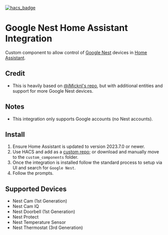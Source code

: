 [![hacs_badge](https://img.shields.io/badge/HACS-Custom-41BDF5.svg?style=for-the-badge)](https://github.com/hacs/integration)
# Google Nest Home Assistant Integration
Custom component to allow control of [Google Nest](https://home.nest.com) devices in [Home Assistant](https://home-assistant.io).

## Credit
- This is heavily based on [@iMicknl's repo](https://github.com/iMicknl/ha-nest-protect), but with additional entities and support for more Google Nest devices.

## Notes
- This integration only supports Google accounts (no Nest accounts).

## Install
1. Ensure Home Assistant is updated to version 2023.7.0 or newer.
2. Use HACS and add as a [custom repo](https://hacs.xyz/docs/faq/custom_repositories); or download and manually move to the `custom_components` folder.
3. Once the integration is installed follow the standard process to setup via UI and search for `Google Nest`.
4. Follow the prompts.

## Supported Devices
- Nest Cam (1st Generation)
- Nest Cam IQ
- Nest Doorbell (1st Generation)
- Nest Protect
- Nest Temperature Sensor
- Nest Thermostat (3rd Generation)